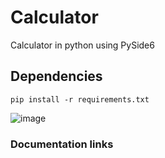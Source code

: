 # Calculator
Calculator in python using PySide6

## Dependencies
```
pip install -r requirements.txt
```

![image](https://github.com/Vict0Rocha/calculator/assets/107584325/645ad2a9-84d0-448c-95de-bb79aac18384)

### Documentation links
